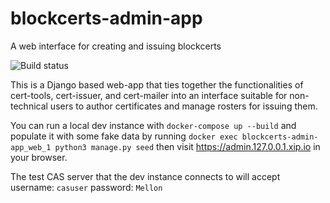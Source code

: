 # blockcerts-admin-app
A web interface for creating and issuing blockcerts

![Build status](https://codebuild.us-east-1.amazonaws.com/badges?uuid=eyJlbmNyeXB0ZWREYXRhIjoiVHI0MHR1UWR5MktsZ2pMcUJqemU1L0FFM0U2ZjlXcXQwSUJvcFUvRkh5S1JnRGVlSnJWbllEckx3NmdrNnoxUHNHZldFV2ordStEOWRmQzYxNE5tN3pZPSIsIml2UGFyYW1ldGVyU3BlYyI6IkJqSzRlbDlXcmZvOWhOZmwiLCJtYXRlcmlhbFNldFNlcmlhbCI6MX0%3D&branch=master)

This is a Django based web-app that ties together the functionalities of cert-tools, cert-issuer, and cert-mailer into an interface suitable for non-technical users to author certificates and manage rosters for issuing them.

You can run a local dev instance with `docker-compose up --build` and populate it with some fake data by running `docker exec blockcerts-admin-app_web_1 python3 manage.py seed` then visit https://admin.127.0.0.1.xip.io in your browser.

The test CAS server that the dev instance connects to will accept username: `casuser` password: `Mellon` 

